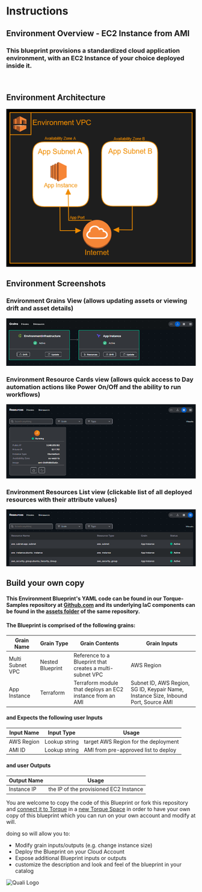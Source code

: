 # **Instructions**
## Environment Overview - EC2 Instance from AMI
### This blueprint provisions a standardized cloud application environment, with an EC2 Instance of your choice deployed inside it. 
<br/>

## Environment Architecture
![Environment Architecture](env_images/EC2_Instance_Arch.png)

## Environment Screenshots
### Environment Grains View (allows updating assets or viewing drift and asset details)
![Environment Grains](env_images/EC2_Instance_Grains.png)
<br/> 

### Environment Resource Cards view (allows quick access to Day automation actions like Power On/Off and the ability to run workflows)
![Environment Cards](env_images/EC2_Instance_Cards.png)
<br/> 

### Environment Resources List view (clickable list of all deployed resources with their attribute values)
![Environment Resources](env_images/EC2_Instance_Resources.png)
<br/> 

## Build your own copy 
#### This Environment Blueprint's YAML code can be found in our Torque-Samples repository at [Github.com](https://github.com/QualiTorque/Torque-Samples/blob/main/blueprints/EC2%20Instance%20from%20AMI.yaml) and its underlying IaC components can be found in the [assets folder](https://github.com/QualiTorque/Torque-Samples/blob/main/assets/) of the same repository.


#### The Blueprint is comprised of the following grains:
| Grain Name       | Grain Type       | Grain Contents| Grain Inputs | 
| -----            | ---------        | ----------    | ----------   | 
| Multi Subnet VPC | Nested Blueprint | Reference to a Blueprint that creates a multi-subnet VPC  | AWS Region   | 
| App Instance     | Terraform        | Terraform module that deploys an EC2 instance from an AMI | Subnet ID, AWS Region, SG ID, Keypair Name, Instance Size, Inbound Port, Source AMI   | 

#### and Expects the following user Inputs
| Input Name       | Input Type       | Usage        | 
| -----            | ---------        | ----------   | 
| AWS Region       | Lookup string    | target AWS Region for the deployment | 
| AMI ID           | Lookup string    | AMI from pre-approved list to deploy | 


#### and user Outputs
| Output Name      | Usage                                    | 
| -----            | ----------                               | 
| Instance IP      | the IP of the provisioned EC2 Instance   | 


You are welcome to copy the code of this Blueprint or fork this repository and [connect it to Torque](https://docs.qtorque.io/admin-guide/source-control/source-control-github) in a [new Torque Space](https://docs.qtorque.io/getting-started/Getting%20starting%20with%20terraform) in order to have your own copy of this blueprint which you can run on your own account and modify at will. 

doing so will allow you to: 
- Modify grain inputs/outputs (e.g. change instance size)
- Deploy the Blueprint on your Cloud Account 
- Expose additional Blueprint inputs or outputs 
- customize the description and look and feel of the blueprint in your catalog

![Quali Logo](https://docs.qtorque.io/assets/images/logo-dm-f11e9cc418b94216dedd0b6e73e4a33d.svg)